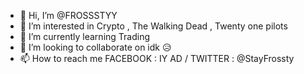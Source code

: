 - 👋 Hi, I’m @FROSSSTYY
- 👀 I’m interested in Crypto , The Walking Dead , Twenty one pilots
- 🌱 I’m currently learning Trading
- 💞️ I’m looking to collaborate on idk 😥
- 📫 How to reach me FACEBOOK : IY AD / TWITTER : @StayFrossty

<!---
FROSSSTYY/FROSSSTYY is a ✨ special ✨ repository because its `README.md` (this file) appears on your GitHub profile.
You can click the Preview link to take a look at your changes.
--->
